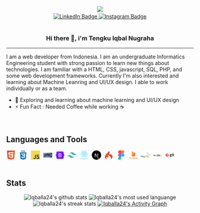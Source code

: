 <div align="center">
  <div id="header" align="center">
    <img src="https://i.pinimg.com/originals/1a/ae/b9/1aaeb92db944020a324c1b1d5bdd1522.gif" width="150"/>
  </div>
  <div id="badges" align="center">
    <a href="https://www.linkedin.com/in/tiqbalnugraha/">
      <img src="https://img.shields.io/badge/LinkedIn-blue?style=for-the-badge&logo=linkedin&logoColor=white" alt="LinkedIn Badge"/>
    </a>
    <a href="https://www.instagram.com/tiqbalnugraha_/">
      <img src="https://img.shields.io/badge/Instagram-maroon?style=for-the-badge&logo=instagram&logoColor=white" alt="Instagram Badge"/>
    </a>
  </div>
  <div id="profile" align="center">
    <img src="https://komarev.com/ghpvc/?username=iqballa24&style=flat-square&color=blue" alt="" />
    <br/>
    <h3>Hi there 👋, i'm Tengku Iqbal Nugraha</h3>
  </div>
</div>

---

I am a web developer from Indonesia. I am an undergraduate Informatics Engineering student with strong passion to learn new things about technologies. I am familiar with a HTML, CSS, javascript, SQL, PHP, and some web development frameworks. Currently I'm also interested and learning about Machine Leanring and UI/UX design. I able to work individually or as a team. 

- 🌱 Exploring and learning about machine learning and UI/UX design
- ⚡ Fun Fact : Needed Coffee while working ☕

<br/>

## Languages and Tools

<div>
  <img src="https://github.com/devicons/devicon/blob/master/icons/html5/html5-original.svg" title="HTML5" alt="HTML" width="25"/>&nbsp;
  <img src="https://github.com/devicons/devicon/blob/master/icons/css3/css3-plain-wordmark.svg"  title="CSS3" alt="CSS" width="25"/>&nbsp;
  <img src="https://github.com/devicons/devicon/blob/master/icons/javascript/javascript-original.svg" title="JavaScript" alt="JavaScript" width="25"/>&nbsp;
  <img src="https://github.com/devicons/devicon/blob/master/icons/php/php-original.svg" title="PHP" alt="php" width="25"/>&nbsp;
  <img src="https://github.com/devicons/devicon/blob/master/icons/bootstrap/bootstrap-original.svg" title="bootstrap" alt="bootstrap" width="25"/>&nbsp;
  <img src="https://github.com/devicons/devicon/blob/master/icons/tailwindcss/tailwindcss-plain.svg" title="tailwindcss" alt="tailwindcss"width="25"/>&nbsp;
  <img src="https://github.com/devicons/devicon/blob/master/icons/react/react-original-wordmark.svg" title="React" alt="React" width="25"/>&nbsp;
  <img src="https://github.com/devicons/devicon/blob/master/icons/nextjs/nextjs-original.svg" title="nextjs" alt="nextjs " width="25"/>&nbsp;
  <img src="https://github.com/devicons/devicon/blob/master/icons/codeigniter/codeigniter-plain.svg" title="codeigniter" alt="codeigniter" width="25"/>&nbsp;
  <img src="https://github.com/devicons/devicon/blob/master/icons/figma/figma-original.svg" title="figma" alt="figma" width="25"/>&nbsp;
  <img src="https://github.com/devicons/devicon/blob/master/icons/firebase/firebase-plain-wordmark.svg" title="Firebase" alt="Firebase" width="25"/>&nbsp;
  <img src="https://github.com/devicons/devicon/blob/master/icons/mysql/mysql-original-wordmark.svg" title="MySQL"  alt="MySQL" width="25"/>&nbsp;
  <img src="https://github.com/devicons/devicon/blob/master/icons/nodejs/nodejs-original-wordmark.svg" title="NodeJS" alt="NodeJS" width="25"/>&nbsp;
  <img src="https://github.com/devicons/devicon/blob/master/icons/git/git-original-wordmark.svg" title="Git" **alt="Git" width="25"/>
</div>

<br/>

 
## Stats

<div align="center">
  <img alt="Iqballa24's github stats" src="https://github-readme-stats.vercel.app/api?username=iqballa24&show_icons=true&theme=calm&hide_border=true" height="130"></img>
  <img alt="Iqballa24's most used languange" src="https://github-readme-stats.vercel.app/api/top-langs/?username=iqballa24&layout=compact&langs_count=8&theme=calm&hide=Jupyter%20Notebook&count_private=true&hide_border=true" height="130"></img>
 <img title="iqballa24 streak stats" alt="Iqballa24's streak stats" src="https://github-readme-streak-stats.herokuapp.com/?user=iqballa24&theme=calm&hide_border=true" height="130"/>
 <a href="https://github.com/ashutosh00710/github-readme-activity-graph"><img alt="Iqballa24's Activity Graph" src="https://denvercoder1-activity-graph.herokuapp.com/graph/?username=iqballa24&bg_color=1F222E&color=F8D866&line=F85D7F&point=FFFFFF&hide_border=true" height="300"/></a>
<div>
